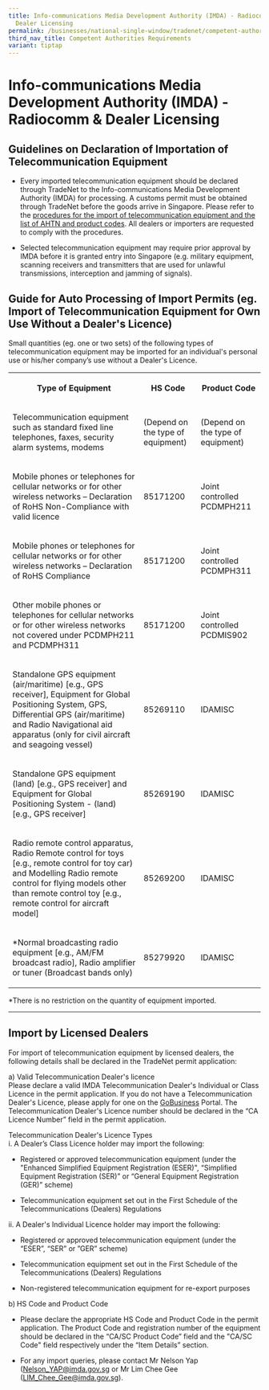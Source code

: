```yaml
---
title: Info-communications Media Development Authority (IMDA) - Radiocomm &
  Dealer Licensing
permalink: /businesses/national-single-window/tradenet/competent-authorities-requirements/imda-radiocomm-and-dealer-licensing/
third_nav_title: Competent Authorities Requirements
variant: tiptap
---
```

<h1>Info-communications Media Development Authority (IMDA) - Radiocomm &amp; Dealer Licensing</h1>
<h2>Guidelines on Declaration of Importation of Telecommunication Equipment</h2>
<ul>
<li>
<p>Every imported telecommunication equipment should be declared through
TradeNet to the Info-communications Media Development Authority (IMDA)
for processing. A customs permit must be obtained through TradeNet before
the goods arrive in Singapore. Please refer to the <a href="https://www.imda.gov.sg/regulations-and-licensing-listing/dealer-and-equipment-registration-framework/tradenet---list-of--ahtn-codes" rel="noopener noreferrer nofollow" target="_blank">procedures for the import of telecommunication equipment and the list of AHTN and product codes</a>.
All dealers or importers are requested to comply with the procedures.</p>
</li>
<li>
<p>Selected telecommunication equipment may require prior approval by IMDA
before it is granted entry into Singapore (e.g. military equipment, scanning
receivers and transmitters that are used for unlawful transmissions, interception
and jamming of signals).</p>
</li>
</ul>
<h2>Guide for Auto Processing of Import Permits (eg. Import of Telecommunication Equipment for Own Use Without a Dealer's Licence)</h2>
<p>Small quantities (eg. one or two sets) of the following types of telecommunication
equipment may be imported for an individual's personal use or his/her company’s
use without a Dealer's Licence.</p>
<table style="minWidth: 75px">
<colgroup>
<col>
<col>
<col>
</colgroup>
<tbody>
<tr>
<th rowspan="1" colspan="1">
<p>Type of Equipment</p>
</th>
<th rowspan="1" colspan="1">
<p>HS Code</p>
</th>
<th rowspan="1" colspan="1">
<p>Product Code</p>
</th>
</tr>
<tr>
<td rowspan="1" colspan="1">
<p>Telecommunication equipment such as standard fixed line telephones, faxes,
security alarm systems, modems</p>
</td>
<td rowspan="1" colspan="1">
<p>(Depend on the type of equipment)</p>
</td>
<td rowspan="1" colspan="1">
<p>(Depend on the type of equipment)</p>
</td>
</tr>
<tr>
<td rowspan="1" colspan="1">
<p>Mobile phones or telephones for cellular networks or for other wireless
networks – Declaration of RoHS Non-Compliance with valid licence</p>
</td>
<td rowspan="1" colspan="1">
<p>85171200</p>
</td>
<td rowspan="1" colspan="1">
<p>Joint controlled
<br>PCDMPH211</p>
</td>
</tr>
<tr>
<td rowspan="1" colspan="1">
<p>Mobile phones or telephones for cellular networks or for other wireless
networks – Declaration of RoHS Compliance</p>
</td>
<td rowspan="1" colspan="1">
<p>85171200</p>
</td>
<td rowspan="1" colspan="1">
<p>Joint controlled
<br>PCDMPH311</p>
</td>
</tr>
<tr>
<td rowspan="1" colspan="1">
<p>Other mobile phones or telephones for cellular networks or for other wireless
networks not covered under PCDMPH211 and PCDMPH311</p>
</td>
<td rowspan="1" colspan="1">
<p>85171200</p>
</td>
<td rowspan="1" colspan="1">
<p>Joint controlled
<br>PCDMIS902</p>
</td>
</tr>
<tr>
<td rowspan="1" colspan="1">
<p>Standalone GPS equipment (air/maritime) [e.g., GPS receiver], Equipment
for Global Positioning System, GPS, Differential GPS (air/maritime) and
Radio Navigational aid apparatus (only for civil aircraft and seagoing
vessel)</p>
</td>
<td rowspan="1" colspan="1">
<p>85269110</p>
</td>
<td rowspan="1" colspan="1">
<p>IDAMISC</p>
</td>
</tr>
<tr>
<td rowspan="1" colspan="1">
<p>Standalone GPS equipment (land) [e.g., GPS receiver] and Equipment for
Global Positioning System - (land) [e.g., GPS receiver]</p>
</td>
<td rowspan="1" colspan="1">
<p>85269190</p>
</td>
<td rowspan="1" colspan="1">
<p>IDAMISC</p>
</td>
</tr>
<tr>
<td rowspan="1" colspan="1">
<p>Radio remote control apparatus, Radio Remote control for toys [e.g., remote
control for toy car) and Modelling Radio remote control for flying models
other than remote control toy [e.g., remote control for aircraft model]</p>
</td>
<td rowspan="1" colspan="1">
<p>85269200</p>
</td>
<td rowspan="1" colspan="1">
<p>IDAMISC</p>
</td>
</tr>
<tr>
<td rowspan="1" colspan="1">
<p>*Normal broadcasting radio equipment [e.g., AM/FM broadcast radio], Radio
amplifier or tuner (Broadcast bands only)</p>
</td>
<td rowspan="1" colspan="1">
<p>85279920</p>
</td>
<td rowspan="1" colspan="1">
<p>IDAMISC</p>
</td>
</tr>
</tbody>
</table>
<p>*There is no restriction on the quantity of equipment imported.</p>
<hr>
<h2>Import by Licensed Dealers</h2>
<p>For import of telecommunication equipment by licensed dealers, the following
details shall be declared in the TradeNet permit application:</p>
<p>a) Valid Telecommunication Dealer's licence
<br>Please declare a valid IMDA Telecommunication Dealer's Individual or Class
Licence in the permit application. If you do not have a Telecommunication
Dealer's Licence, please apply for one on the <a href="https://www.gobusiness.gov.sg/licences/" rel="noopener noreferrer nofollow" target="_blank">GoBusiness</a> Portal. The
Telecommunication Dealer's Licence number should be declared in the “CA
Licence Number” field in the permit application.</p>
<p></p>
<p>Telecommunication Dealer's Licence Types
<br>i. A Dealer’s Class Licence holder may import the following:</p>
<ul data-tight="true" class="tight">
<li>
<p>Registered or approved telecommunication equipment (under the "Enhanced
Simplified Equipment Registration (ESER)", “Simplified Equipment Registration
(SER)” or “General Equipment Registration (GER)” scheme)</p>
</li>
<li>
<p>Telecommunication equipment set out in the First Schedule of the Telecommunications
(Dealers) Regulations</p>
</li>
</ul>
<p>ii. A Dealer's Individual Licence holder may import the following:</p>
<ul>
<li>
<p>Registered or approved telecommunication equipment (under the “ESER”,
“SER” or ”GER” scheme)</p>
</li>
<li>
<p>Telecommunication equipment set out in the First Schedule of the Telecommunications
(Dealers) Regulations</p>
</li>
<li>
<p>Non-registered telecommunication equipment for re-export purposes</p>
</li>
</ul>
<p></p>
<p>b)<strong> </strong>HS Code and Product Code</p>
<ul>
<li>
<p>Please declare the appropriate HS Code and Product Code in the permit
application. The Product Code and registration number of the equipment
should be declared in the “CA/SC Product Code” field and the "CA/SC Code"
field respectively under the “Item Details” section.</p>
</li>
<li>
<p>For any import queries, please contact Mr Nelson Yap (<a href="mailto:Nelson_YAP@imda.gov.sg" rel="noopener noreferrer nofollow" target="_blank">Nelson_YAP@imda.gov.sg</a> or
Mr Lim Chee Gee (<a href="mailto:LIM_Chee_Gee@imda.gov.sg" rel="noopener noreferrer nofollow" target="_blank">LIM_Chee_Gee@imda.gov.sg</a>).</p>
</li>
</ul>
<p></p>